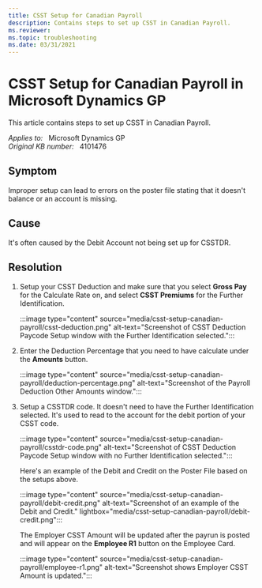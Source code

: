 ```yaml
---
title: CSST Setup for Canadian Payroll
description: Contains steps to set up CSST in Canadian Payroll.
ms.reviewer:
ms.topic: troubleshooting
ms.date: 03/31/2021
---
```

# CSST Setup for Canadian Payroll in Microsoft Dynamics GP

This article contains steps to set up CSST in Canadian Payroll.

_Applies to:_ &nbsp; Microsoft Dynamics GP  
_Original KB number:_ &nbsp; 4101476

## Symptom

Improper setup can lead to errors on the poster file stating that it doesn't balance or an account is missing.

## Cause

It's often caused by the Debit Account not being set up for CSSTDR.

## Resolution

1. Setup your CSST Deduction and make sure that you select **Gross Pay** for the Calculate Rate on, and select **CSST Premiums** for the Further Identification.

    :::image type="content" source="media/csst-setup-canadian-payroll/csst-deduction.png" alt-text="Screenshot of CSST Deduction Paycode Setup window with the Further Identification selected.":::

1. Enter the Deduction Percentage that you need to have calculate under the **Amounts** button.

    :::image type="content" source="media/csst-setup-canadian-payroll/deduction-percentage.png" alt-text="Screenshot of the Payroll Deduction Other Amounts window.":::

1. Setup a CSSTDR code. It doesn't need to have the Further Identification selected. It's used to read to the account for the debit portion of your CSST code.

    :::image type="content" source="media/csst-setup-canadian-payroll/csstdr-code.png" alt-text="Screenshot of CSST Deduction Paycode Setup window with no Further Identification selected.":::

    Here's an example of the Debit and Credit on the Poster File based on the setups above.

    :::image type="content" source="media/csst-setup-canadian-payroll/debit-credit.png" alt-text="Screenshot of an example of the Debit and Credit." lightbox="media/csst-setup-canadian-payroll/debit-credit.png":::

    The Employer CSST Amount will be updated after the payrun is posted and will appear on the **Employee R1** button on the Employee Card.

    :::image type="content" source="media/csst-setup-canadian-payroll/employee-r1.png" alt-text="Screenshot shows Employer CSST Amount is updated.":::
